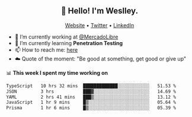 <h2 align="center">👋 Hello! I'm Weslley.</h2>
<p align="center">
  <a href="http://weslleyneri.com.br">Website</a> •
  <a href="https://twitter.com/Weslley_Neri">Twitter</a> •
  <a href="https://www.linkedin.com/in/weslley-neri-3658908b">LinkedIn</a>
</p>


- 🔭 I’m currently working at [@MercadoLibre](https://github.com/mercadolibre)
- 🌱 I’m currently learning **Penetration Testing**
- 📫 How to reach me: [here](mailto:weslley39@gmail.com)
- ☁️ Quote of the moment: "Be good at something, get good or give up"

📊 **This week I spent my time working on**
<!--START_SECTION:waka-->

```txt
TypeScript   10 hrs 32 mins  █████████████░░░░░░░░░░░░   51.53 %
JSON         3 hrs           ███▓░░░░░░░░░░░░░░░░░░░░░   14.69 %
YAML         2 hrs 41 mins   ███▒░░░░░░░░░░░░░░░░░░░░░   13.12 %
JavaScript   1 hr 9 mins     █▒░░░░░░░░░░░░░░░░░░░░░░░   05.64 %
Prisma       1 hr 6 mins     █▒░░░░░░░░░░░░░░░░░░░░░░░   05.39 %
```

<!--END_SECTION:waka-->

<!-- Inspired by https://github.com/gruselhaus/gruselhaus -->